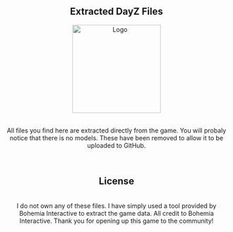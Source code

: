 <div align="center">
<h2 align="center">Extracted DayZ Files</h2>
  
  <a href="https://github.com/m0edev/dayzfiles">
    <img src="https://i.ibb.co/L6GC0r9/Git.png" alt="Logo" width="200" height="200">
  </a>
  
  <p align="center">
    <br />
    <a>All files you find here are extracted directly from the game. You will probaly notice that there is no models. These have been removed to allow it to be uploaded to GitHub.</a>
  </p>
<br />

<h2 align="center">License</h2>
  <p align="center">
    <br />
    <a>I do not own any of these files. I have simply used a tool provided by Bohemia Interactive to extract the game data. All credit to Bohemia Interactive. Thank you for opening up this game to the community! </a>
  </p>
</div>


